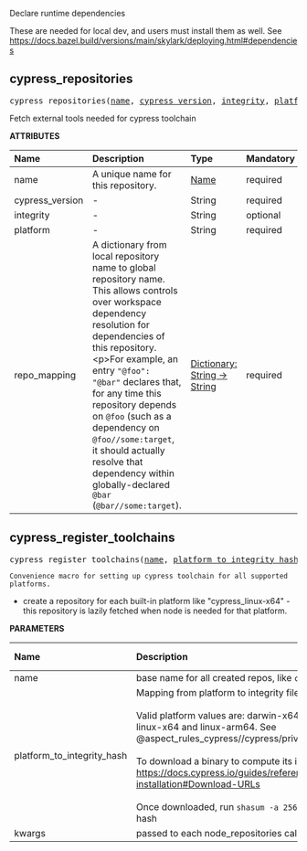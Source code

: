 <!-- Generated with Stardoc: http://skydoc.bazel.build -->

Declare runtime dependencies

These are needed for local dev, and users must install them as well.
See https://docs.bazel.build/versions/main/skylark/deploying.html#dependencies


<a id="cypress_repositories"></a>

## cypress_repositories

<pre>
cypress_repositories(<a href="#cypress_repositories-name">name</a>, <a href="#cypress_repositories-cypress_version">cypress_version</a>, <a href="#cypress_repositories-integrity">integrity</a>, <a href="#cypress_repositories-platform">platform</a>, <a href="#cypress_repositories-repo_mapping">repo_mapping</a>)
</pre>

Fetch external tools needed for cypress toolchain

**ATTRIBUTES**


| Name  | Description | Type | Mandatory | Default |
| :------------- | :------------- | :------------- | :------------- | :------------- |
| <a id="cypress_repositories-name"></a>name |  A unique name for this repository.   | <a href="https://bazel.build/concepts/labels#target-names">Name</a> | required |  |
| <a id="cypress_repositories-cypress_version"></a>cypress_version |  -   | String | required |  |
| <a id="cypress_repositories-integrity"></a>integrity |  -   | String | optional | "" |
| <a id="cypress_repositories-platform"></a>platform |  -   | String | required |  |
| <a id="cypress_repositories-repo_mapping"></a>repo_mapping |  A dictionary from local repository name to global repository name. This allows controls over workspace dependency resolution for dependencies of this repository.&lt;p&gt;For example, an entry <code>"@foo": "@bar"</code> declares that, for any time this repository depends on <code>@foo</code> (such as a dependency on <code>@foo//some:target</code>, it should actually resolve that dependency within globally-declared <code>@bar</code> (<code>@bar//some:target</code>).   | <a href="https://bazel.build/rules/lib/dict">Dictionary: String -> String</a> | required |  |


<a id="cypress_register_toolchains"></a>

## cypress_register_toolchains

<pre>
cypress_register_toolchains(<a href="#cypress_register_toolchains-name">name</a>, <a href="#cypress_register_toolchains-platform_to_integrity_hash">platform_to_integrity_hash</a>, <a href="#cypress_register_toolchains-kwargs">kwargs</a>)
</pre>

    Convenience macro for setting up cypress toolchain for all supported platforms.

- create a repository for each built-in platform like "cypress_linux-x64" -
  this repository is lazily fetched when node is needed for that platform.


**PARAMETERS**


| Name  | Description | Default Value |
| :------------- | :------------- | :------------- |
| <a id="cypress_register_toolchains-name"></a>name |  base name for all created repos, like <code>cypress</code> or <code>cypress_10_1</code>   |  none |
| <a id="cypress_register_toolchains-platform_to_integrity_hash"></a>platform_to_integrity_hash |  Mapping from platform to integrity file hash<br><br>Valid platform values are: darwin-x64, darwin-arm64, linux-x64 and linux-arm64. See @aspect_rules_cypress//cypress/private:toolchains_repo.bzl<br><br>To download a binary to compute its integrity hash, see https://docs.cypress.io/guides/references/advanced-installation#Download-URLs<br><br>Once downloaded, run <code>shasum -a 256</code> to get the integrity hash   |  <code>{}</code> |
| <a id="cypress_register_toolchains-kwargs"></a>kwargs |  passed to each node_repositories call   |  none |


